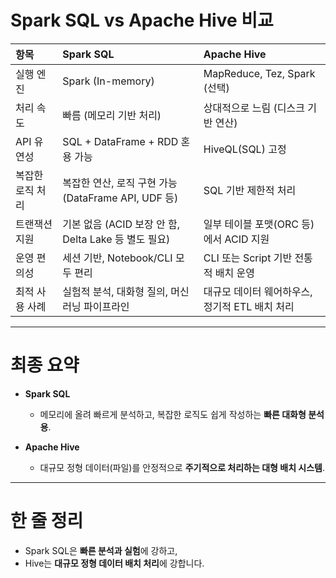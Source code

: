 # Spark SQL vs Apache Hive 비교

| 항목 | Spark SQL | Apache Hive |
|:-----|:----------|:------------|
| 실행 엔진 | Spark (In-memory) | MapReduce, Tez, Spark (선택) |
| 처리 속도 | 빠름 (메모리 기반 처리) | 상대적으로 느림 (디스크 기반 연산) |
| API 유연성 | SQL + DataFrame + RDD 혼용 가능 | HiveQL(SQL) 고정 |
| 복잡한 로직 처리 | 복잡한 연산, 로직 구현 가능 (DataFrame API, UDF 등) | SQL 기반 제한적 처리 |
| 트랜잭션 지원 | 기본 없음 (ACID 보장 안 함, Delta Lake 등 별도 필요) | 일부 테이블 포맷(ORC 등)에서 ACID 지원 |
| 운영 편의성 | 세션 기반, Notebook/CLI 모두 편리 | CLI 또는 Script 기반 전통적 배치 운영 |
| 최적 사용 사례 | 실험적 분석, 대화형 질의, 머신러닝 파이프라인 | 대규모 데이터 웨어하우스, 정기적 ETL 배치 처리 |

---

# 최종 요약

- **Spark SQL**
  - 메모리에 올려 빠르게 분석하고, 복잡한 로직도 쉽게 작성하는 **빠른 대화형 분석용**.

- **Apache Hive**
  - 대규모 정형 데이터(파일)를 안정적으로 **주기적으로 처리하는 대형 배치 시스템**.

---

# 한 줄 정리

- Spark SQL은 **빠른 분석과 실험**에 강하고,
- Hive는 **대규모 정형 데이터 배치 처리**에 강합니다.
